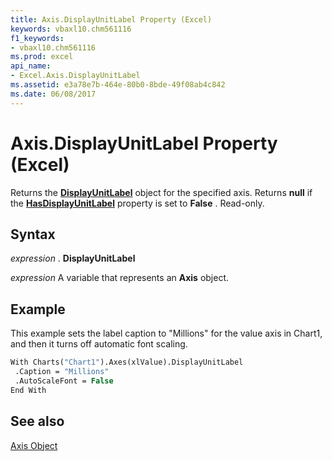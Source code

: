 ```yaml
---
title: Axis.DisplayUnitLabel Property (Excel)
keywords: vbaxl10.chm561116
f1_keywords:
- vbaxl10.chm561116
ms.prod: excel
api_name:
- Excel.Axis.DisplayUnitLabel
ms.assetid: e3a78e7b-464e-80b0-8bde-49f08ab4c842
ms.date: 06/08/2017
---
```



# Axis.DisplayUnitLabel Property (Excel)

Returns the  **[DisplayUnitLabel](Excel.DisplayUnitLabel(objec).md)** object for the specified axis. Returns **null** if the **[HasDisplayUnitLabel](Excel.Axis.HasDisplayUnitLabel.md)** property is set to **False** . Read-only.


## Syntax

 _expression_ . **DisplayUnitLabel**

 _expression_ A variable that represents an **Axis** object.


## Example

This example sets the label caption to "Millions" for the value axis in Chart1, and then it turns off automatic font scaling.


```vb
With Charts("Chart1").Axes(xlValue).DisplayUnitLabel 
 .Caption = "Millions" 
 .AutoScaleFont = False 
End With
```


## See also


[Axis Object](Excel.Axis(objec).md)

